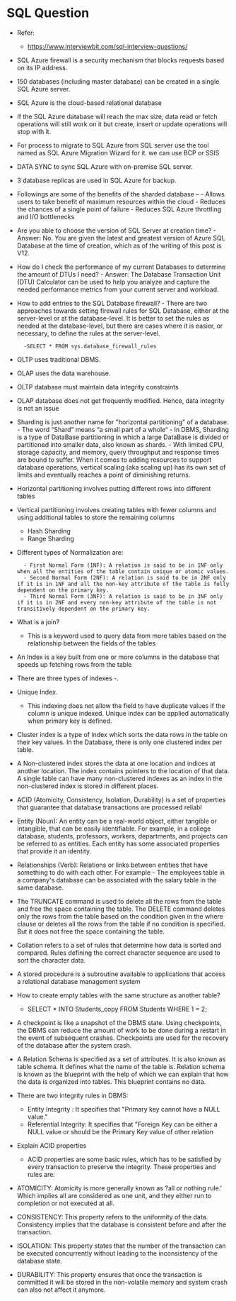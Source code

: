 # SQL Question
- Refer:
	- https://www.interviewbit.com/sql-interview-questions/

- SQL Azure firewall is a security mechanism that blocks requests based on its IP address.

- 150 databases (including master database) can be created in a single SQL Azure server.

- SQL Azure is the cloud-based relational database

- If the SQL Azure database will reach the max size, data read or fetch operations will still work on it but create, insert or update operations will stop with it.

- For process to migrate to SQL Azure from SQL server use the tool named as SQL Azure Migration Wizard for it. we can use BCP or SSIS

- DATA SYNC to sync SQL Azure with on-premise SQL server.

- 3 database replicas are used in SQL Azure for backup.

- Followings are some of the benefits of the sharded database –
		- Allows users to take benefit of maximum resources within the cloud
		- Reduces the chances of a single point of failure
		- Reduces SQL Azure throttling and I/O bottlenecks

- Are you able to choose the version of SQL Server at creation time?
		- Answer:  No. You are given the latest and greatest version of Azure SQL Database at the time of creation, which as of the writing of this post is V12.

- How do I check the performance of my current Databases to determine the amount of DTUs I need?
		- Answer:  The Database Transaction Unit (DTU) Calculator can be used to help you analyze and capture the needed performance metrics from your current server and workload.


- How to add entries to the SQL Database firewall?
		- There are two approaches towards setting firewall rules for SQL Database, either at the server-level or at the database-level. It is better to set the rules as needed at the database-level, but there are cases where it is easier, or necessary, to define the rules at the server-level.

		-SELECT * FROM sys.database_firewall_rules

- OLTP uses traditional DBMS.
- OLAP uses the data warehouse.

- OLTP database must maintain data integrity constraints
- OLAP database does not get frequently modified. Hence, data integrity is not an issue

- Sharding is just another name for "horizontal partitioning" of a database.
		- The word “Shard” means “a small part of a whole“
			- In DBMS, Sharding is a type of DataBase partitioning in which a large DataBase is divided or partitioned into smaller data, also known as shards.
			- With limited CPU, storage capacity, and memory, query throughput and response times are bound to suffer. When it comes to adding resources to support database operations, vertical scaling (aka scaling up) has its own set of limits and eventually reaches a point of diminishing returns.

- Horizontal partitioning involves putting different rows into different tables
- Vertical partitioning involves creating tables with fewer columns and using additional tables to store the remaining columns

	- Hash Sharding
	- Range Sharding

- Different types of Normalization are:

		- First Normal Form (1NF): A relation is said to be in 1NF only when all the entities of the table contain unique or atomic values.
		- Second Normal Form (2NF): A relation is said to be in 2NF only if it is in 1NF and all the non-key attribute of the table is fully dependent on the primary key.
		- Third Normal Form (3NF): A relation is said to be in 3NF only if it is in 2NF and every non-key attribute of the table is not transitively dependent on the primary key.

- What is a join?
	- This is a keyword used to query data from more tables based on the relationship between the fields of the tables


- An Index is a key built from one or more columns in the database that speeds up fetching rows from the table
- There are three types of indexes -.

- Unique Index.
	- This indexing does not allow the field to have duplicate values if the column is unique indexed. Unique index can be applied automatically when primary key is defined.

- Cluster index is a type of index which sorts the data rows in the table on their key values. In the Database, there is only one clustered index per table.

- A Non-clustered index stores the data at one location and indices at another location. The index contains pointers to the location of that data. A single table can have many non-clustered indexes as an index in the non-clustered index is stored in different places.


- ACID (Atomicity, Consistency, Isolation, Durability) is a set of properties that guarantee that database transactions are processed reliabl

- Entity (Noun): An entity can be a real-world object, either tangible or intangible, that can be easily identifiable. For example, in a college database, students, professors, workers, departments, and projects can be referred to as entities. Each entity has some associated properties that provide it an identity.

- Relationships (Verb): Relations or links between entities that have something to do with each other. For example - The employees table in a company's database can be associated with the salary table in the same database.

- The TRUNCATE command is used to delete all the rows from the table and free the space containing the table.
The DELETE command deletes only the rows from the table based on the condition given in the where clause or deletes all the rows from the table if no condition is specified. But it does not free the space containing the table.

- Collation refers to a set of rules that determine how data is sorted and compared. Rules defining the correct character sequence are used to sort the character data.

- A stored procedure is a subroutine available to applications that access a relational database management system

- How to create empty tables with the same structure as another table?
	-	SELECT * INTO Students_copy FROM Students WHERE 1 = 2;

- A checkpoint is like a snapshot of the DBMS state. Using checkpoints, the DBMS can reduce the amount of work to be done during a restart in the event of subsequent crashes. 	Checkpoints are used for the recovery of the database after the system crash.

- A Relation Schema is specified as a set of attributes. It is also known as table schema. It defines what the name of the table is. Relation schema is known as the blueprint with the help of which we can explain that how the data is organized into tables. This blueprint contains no data.


- There are two integrity rules in DBMS:
	- Entity Integrity : It specifies that "Primary key cannot have a NULL value."
	- Referential Integrity: It specifies that "Foreign Key can be either a NULL value or should be the Primary Key value of other relation

- Explain ACID properties
	- ACID properties are some basic rules, which has to be satisfied by every transaction to preserve the integrity. These properties and rules are:

- ATOMICITY: Atomicity is more generally known as ?all or nothing rule.' Which implies all are considered as one unit, and they either run to completion or not executed at all.

- CONSISTENCY: This property refers to the uniformity of the data. Consistency implies that the database is consistent before and after the transaction.

- ISOLATION: This property states that the number of the transaction can be executed concurrently without leading to the inconsistency of the database state.

- DURABILITY: This property ensures that once the transaction is committed it will be stored in the non-volatile memory and system crash can also not affect it anymore.
